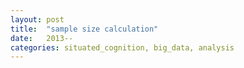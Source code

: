 ```yaml
---
layout: post
title:  "sample size calculation"
date:   2013--
categories: situated_cognition, big_data, analysis
---
```


![]()

